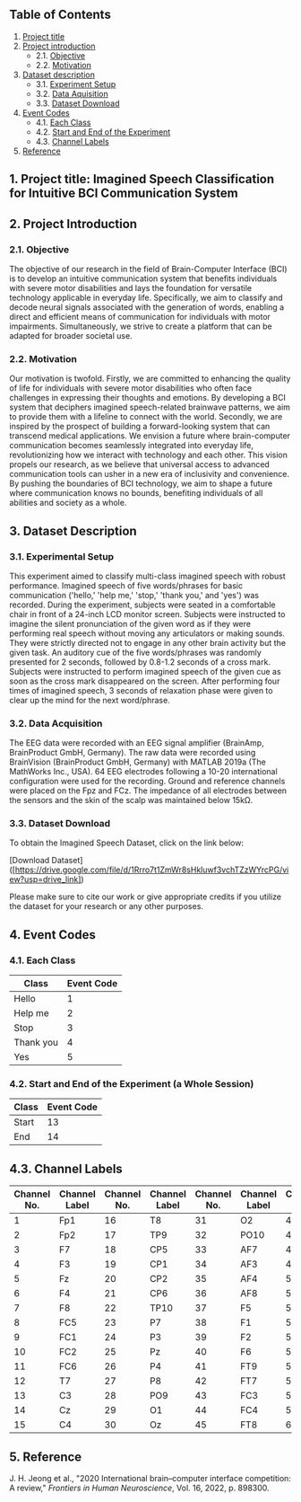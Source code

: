 ## Table of Contents
1. [Project title](#project-title)
2. [Project introduction](#project-introduction)
   - 2.1. [Objective](#objective)
   - 2.2. [Motivation](#motivation)
3. [Dataset description](#dataset-description)
   - 3.1. [Experiment Setup](#experiment-setup)
   - 3.2. [Data Aquisition](#data-aquisition)
   - 3.3. [Dataset Download](#dataset-download)
4. [Event Codes](#event-codes)
   - 4.1. [Each Class](#each-class)
   - 4.2. [Start and End of the Experiment](#start-and-end-of-the-experiment)
   - 4.3. [Channel Labels](#channel-labels)
5. [Reference](#Reference)

## 1. Project title: Imagined Speech Classification for Intuitive BCI Communication System

## 2. Project Introduction

### 2.1. Objective

The objective of our research in the field of Brain-Computer Interface (BCI) is to develop an intuitive communication system that benefits individuals with severe motor disabilities and lays the foundation for versatile technology applicable in everyday life. Specifically, we aim to classify and decode neural signals associated with the generation of words, enabling a direct and efficient means of communication for individuals with motor impairments. Simultaneously, we strive to create a platform that can be adapted for broader societal use.

### 2.2. Motivation
Our motivation is twofold. Firstly, we are committed to enhancing the quality of life for individuals with severe motor disabilities who often face challenges in expressing their thoughts and emotions. By developing a BCI system that deciphers imagined speech-related brainwave patterns, we aim to provide them with a lifeline to connect with the world. Secondly, we are inspired by the prospect of building a forward-looking system that can transcend medical applications. We envision a future where brain-computer communication becomes seamlessly integrated into everyday life, revolutionizing how we interact with technology and each other. This vision propels our research, as we believe that universal access to advanced communication tools can usher in a new era of inclusivity and convenience. By pushing the boundaries of BCI technology, we aim to shape a future where communication knows no bounds, benefiting individuals of all abilities and society as a whole.

## 3. Dataset Description

### 3.1. Experimental Setup
This experiment aimed to classify multi-class imagined speech with robust performance. Imagined speech of five words/phrases for basic communication ('hello,' 'help me,' 'stop,' 'thank you,' and 'yes') was recorded. During the experiment, subjects were seated in a comfortable chair in front of a 24-inch LCD monitor screen. Subjects were instructed to imagine the silent pronunciation of the given word as if they were performing real speech without moving any articulators or making sounds. They were strictly directed not to engage in any other brain activity but the given task. An auditory cue of the five words/phrases was randomly presented for 2 seconds, followed by 0.8-1.2 seconds of a cross mark. Subjects were instructed to perform imagined speech of the given cue as soon as the cross mark disappeared on the screen. After performing four times of imagined speech, 3 seconds of relaxation phase were given to clear up the mind for the next word/phrase.

### 3.2. Data Acquisition
The EEG data were recorded with an EEG signal amplifier (BrainAmp, BrainProduct GmbH, Germany). The raw data were recorded using BrainVision (BrainProduct GmbH, Germany) with MATLAB 2019a (The MathWorks Inc., USA). 64 EEG electrodes following a 10-20 international configuration were used for the recording. Ground and reference channels were placed on the Fpz and FCz. The impedance of all electrodes between the sensors and the skin of the scalp was maintained below 15kΩ.

### 3.3. Dataset Download
To obtain the Imagined Speech Dataset, click on the link below:

[Download Dataset] ([https://drive.google.com/file/d/1Rrro7t1ZmWr8sHkluwf3vchTZzWYrcPG/view?usp=drive_link])

Please make sure to cite our work or give appropriate credits if you utilize the dataset for your research or any other purposes.

## 4. Event Codes

### 4.1. Each Class

| Class     | Event Code |
|-----------|------------|
| Hello     | 1          |
| Help me   | 2          |
| Stop      | 3          |
| Thank you | 4          |
| Yes       | 5          |

### 4.2. Start and End of the Experiment (a Whole Session)

| Class | Event Code |
|-------|------------|
| Start | 13         |
| End   | 14         |

## 4.3. Channel Labels

| Channel No. | Channel Label | Channel No. | Channel Label | Channel No. | Channel Label | Channel No. | Channel Label |
|-------------|---------------|-------------|---------------|-------------|---------------|-------------|---------------|
| 1           | Fp1           | 16          | T8            | 31          | O2            | 46          | FT10          |
| 2           | Fp2           | 17          | TP9           | 32          | PO10          | 47          | C5            |
| 3           | F7            | 18          | CP5           | 33          | AF7           | 48          | C1            |
| 4           | F3            | 19          | CP1           | 34          | AF3           | 49          | C2            |
| 5           | Fz            | 20          | CP2           | 35          | AF4           | 50          | C6            |
| 6           | F4            | 21          | CP6           | 36          | AF8           | 51          | TP7           |
| 7           | F8            | 22          | TP10          | 37          | F5            | 52          | CP3           |
| 8           | FC5           | 23          | P7            | 38          | F1            | 53          | CPz           |
| 9           | FC1           | 24          | P3            | 39          | F2            | 54          | CP4           |
| 10          | FC2           | 25          | Pz            | 40          | F6            | 55          | TP8           |
| 11          | FC6           | 26          | P4            | 41          | FT9           | 56          | P5            |
| 12          | T7            | 27          | P8            | 42          | FT7           | 57          | P1            |
| 13          | C3            | 28          | PO9           | 43          | FC3           | 58          | P2            |
| 14          | Cz            | 29          | O1            | 44          | FC4           | 59          | P6            |
| 15          | C4            | 30          | Oz            | 45          | FT8           | 60          | PO7           |

## 5. Reference
J. H. Jeong et al., "2020 International brain–computer interface competition: A review," *Frontiers in Human Neuroscience*, Vol. 16, 2022, p. 898300.
